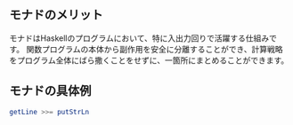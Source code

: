 





## モナドのメリット

モナドはHaskellのプログラムにおいて、特に入出力回りで活躍する仕組みです。
関数プログラムの本体から副作用を安全に分離することができ、計算戦略をプログラム全体にばら撒くことをせずに、一箇所にまとめることができます。



## モナドの具体例

```hs
getLine >>= putStrLn
```











